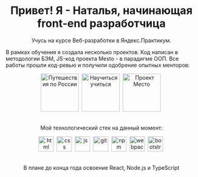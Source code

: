 <div id="header" align="center">
<h1>Привет! Я - Наталья, начинающая front-end разработчица</h1>
</div>


<p align="center">Учусь на курсе Веб-разработки в Яндекс.Практикум.</p>
<p>В рамках обучения я создала несколько проектов. Код написан в методологии БЭМ, JS-код проекта Mesto - в парадигме ООП. Все работы прошли код-ревью и получили одобрение опытных менторов:</p>


<div id="project" align="center">
<a href="https://nataliekalinkina.github.io/russian-travel/"><img title="Путешествия по России. Лэндинг с адаптивной вёрсткой" src="https://iili.io/HDR6res.png" height="100" alt="Путешествия по России"></a>&nbsp; 
<a href="https://nataliekalinkina.github.io/how-to-learn/"><img title="Научиться учиться. Лэндинг с CSS-анимацией" src="https://iili.io/HDRg4mx.gif"  height="100" alt="Научиться учиться"></a>&nbsp;
<a href="https://nataliekalinkina.github.io/mesto/"><img title="Проект Mesto. Веб-сервис на JavaScript" src="https://iili.io/HDR6R5u.png" height="100" alt="Проект Место"></a>&nbsp;
</div>

<br>
<div id="tech" align="center">
<p> Мой технологический стек на данный момент:</p>
<img src="https://cdn.jsdelivr.net/gh/devicons/devicon/icons/html5/html5-original.svg" title="html" width="40" height="40"/>&nbsp;
<img src="https://cdn.jsdelivr.net/gh/devicons/devicon/icons/css3/css3-original.svg" title="css" width="40" height="40"/>&nbsp;
<img src="https://cdn.jsdelivr.net/gh/devicons/devicon/icons/javascript/javascript-original.svg" title="js" width="40" height="40"/>&nbsp;
<img src="https://cdn.jsdelivr.net/gh/devicons/devicon/icons/git/git-original.svg" title="git" width="40" height="40"/>&nbsp;
<img src="https://cdn.jsdelivr.net/gh/devicons/devicon/icons/npm/npm-original-wordmark.svg" title="npm" width="40" height="40"/>&nbsp;
<img src="https://cdn.jsdelivr.net/gh/devicons/devicon/icons/webpack/webpack-original.svg" title="webpack" width="40" height="40"/>&nbsp;
<img src="https://cdn.jsdelivr.net/gh/devicons/devicon/icons/bootstrap/bootstrap-original.svg" title="bootstrap" width="40" height="40"/>&nbsp;
</div>

<br>
<div id="plan" align="center">
<p> В плане до конца года освоение React, Node.js и TypeScript</p>
</div>


